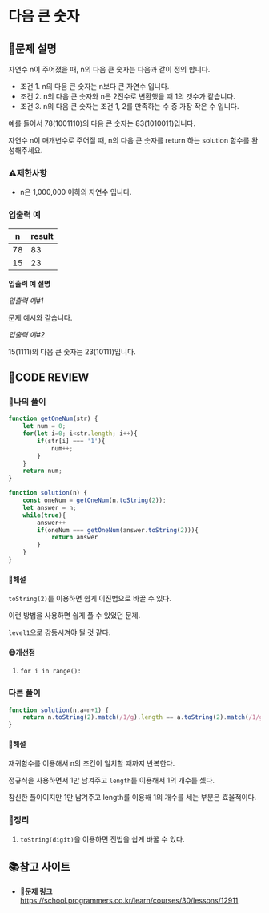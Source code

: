 # 다음 큰 숫자

## **📝문제 설명**

자연수 n이 주어졌을 때, n의 다음 큰 숫자는 다음과 같이 정의 합니다.

- 조건 1. n의 다음 큰 숫자는 n보다 큰 자연수 입니다.
- 조건 2. n의 다음 큰 숫자와 n은 2진수로 변환했을 때 1의 갯수가 같습니다.
- 조건 3. n의 다음 큰 숫자는 조건 1, 2를 만족하는 수 중 가장 작은 수 입니다.

예를 들어서 78(1001110)의 다음 큰 숫자는 83(1010011)입니다.

자연수 n이 매개변수로 주어질 때, n의 다음 큰 숫자를 return 하는 solution 함수를 완성해주세요.

### **⚠제한사항**

- n은 1,000,000 이하의 자연수 입니다.

### **입출력 예**

| n   | result |
| --- | ------ |
| 78  | 83     |
| 15  | 23     |

**입출력 예 설명**

*입출력 예#1*

문제 예시와 같습니다.

*입출력 예#2*

15(1111)의 다음 큰 숫자는 23(10111)입니다.

## **🧐CODE REVIEW**

### **🧾나의 풀이**

```js
function getOneNum(str) {
    let num = 0;
    for(let i=0; i<str.length; i++){
        if(str[i] === '1'){
            num++;
        }
    }
    return num;
}

function solution(n) {
    const oneNum = getOneNum(n.toString(2));
    let answer = n;
    while(true){
        answer++
        if(oneNum === getOneNum(answer.toString(2))){
            return answer
        }
    }
}
```

#### **📝해설**

`toString(2)`를 이용하면 쉽게 이진법으로 바꿀 수 있다.

이런 방법을 사용하면 쉽게 풀 수 있었던 문제.

`level1`으로 강등시켜야 될 것 같다.

#### **😅개선점**

1. `for i in range():` 

### **다른 풀이**

```js
function solution(n,a=n+1) {
    return n.toString(2).match(/1/g).length == a.toString(2).match(/1/g).length ? a : solution(n,a+1);
}
```

#### **📝해설**

재귀함수를 이용해서 n의 조건이 일치할 때까지 반복한다.

정규식을 사용하면서 1만 남겨주고 `length`를 이용해서 1의 개수를 셌다.

참신한 풀이이지만 1만 남겨주고 length를 이용해 1의 개수를 세는 부분은 효율적이다.


### **🔖정리**

1. `toString(digit)`을 이용하면 진법을 쉽게 바꿀 수 있다.

## 📚참고 사이트

- **🔗문제 링크**<br/>
https://school.programmers.co.kr/learn/courses/30/lessons/12911

